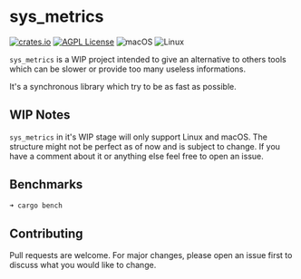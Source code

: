 sys_metrics
========
[![crates.io](https://img.shields.io/crates/v/sys_metrics.svg)](https://crates.io/crates/sys_metrics)
[![AGPL License](https://img.shields.io/badge/license-AGPL-blue.svg)](LICENSE)
![macOS](https://github.com/Martichou/sys_metrics/workflows/macOS/badge.svg)
![Linux](https://github.com/Martichou/sys_metrics/workflows/Linux/badge.svg)

`sys_metrics` is a WIP project intended to give an alternative to others tools which can be slower or provide too many useless informations.

It's a synchronous library which try to be as fast as possible.

WIP Notes
--------------------------

`sys_metrics` in it's WIP stage will only support Linux and macOS.
The structure might not be perfect as of now and is subject to change. If you have a comment about it or anything else feel free to open an issue.

Benchmarks
--------------------------

```bash
➜ cargo bench
```

Contributing
--------------------------

Pull requests are welcome. For major changes, please open an issue first to discuss what you would like to change.